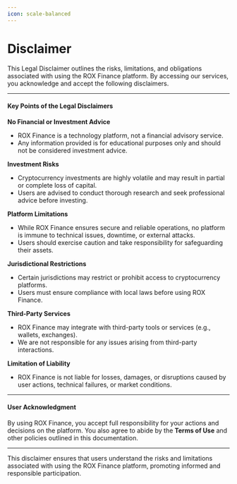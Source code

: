 ```yaml
---
icon: scale-balanced
---
```


# Disclaimer

This Legal Disclaimer outlines the risks, limitations, and obligations associated with using the ROX Finance platform. By accessing our services, you acknowledge and accept the following disclaimers.

***

#### Key Points of the Legal Disclaimers

**No Financial or Investment Advice**

* ROX Finance is a technology platform, not a financial advisory service.
* Any information provided is for educational purposes only and should not be considered investment advice.

**Investment Risks**

* Cryptocurrency investments are highly volatile and may result in partial or complete loss of capital.
* Users are advised to conduct thorough research and seek professional advice before investing.

**Platform Limitations**

* While ROX Finance ensures secure and reliable operations, no platform is immune to technical issues, downtime, or external attacks.
* Users should exercise caution and take responsibility for safeguarding their assets.

**Jurisdictional Restrictions**

* Certain jurisdictions may restrict or prohibit access to cryptocurrency platforms.
* Users must ensure compliance with local laws before using ROX Finance.

**Third-Party Services**

* ROX Finance may integrate with third-party tools or services (e.g., wallets, exchanges).
* We are not responsible for any issues arising from third-party interactions.

**Limitation of Liability**

* ROX Finance is not liable for losses, damages, or disruptions caused by user actions, technical failures, or market conditions.

***

#### User Acknowledgment

By using ROX Finance, you accept full responsibility for your actions and decisions on the platform. You also agree to abide by the **Terms of Use** and other policies outlined in this documentation.

***

This disclaimer ensures that users understand the risks and limitations associated with using the ROX Finance platform, promoting informed and responsible participation.
